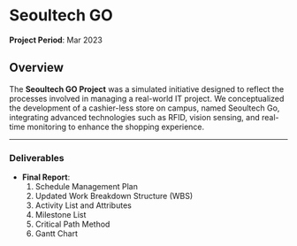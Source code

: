 # Seoultech GO 
**Project Period**: Mar 2023

## Overview  
The **Seoultech GO Project** was a simulated initiative designed to reflect the processes involved in managing a real-world IT project. We conceptualized the development of a cashier-less store on campus, named Seoultech Go, integrating advanced technologies such as RFID, vision sensing, and real-time monitoring to enhance the shopping experience.

---

### Deliverables  
- **Final Report**:  
  1. Schedule Management Plan  
  2. Updated Work Breakdown Structure (WBS)  
  3. Activity List and Attributes
  4. Milestone List 
  5. Critical Path Method
  6. Gantt Chart  
